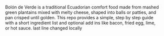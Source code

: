 Bolón de Verde is a traditional Ecuadorian comfort food made from mashed green plantains mixed with melty cheese, shaped into balls or patties, and pan crisped until golden. This repo provides a simple, step by step guide with a short ingredient list and optional add ins like bacon, fried egg, lime, or hot sauce.
last line changed locally
